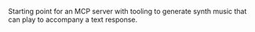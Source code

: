 Starting point for an MCP server with tooling to generate synth music that can play to accompany a text response.